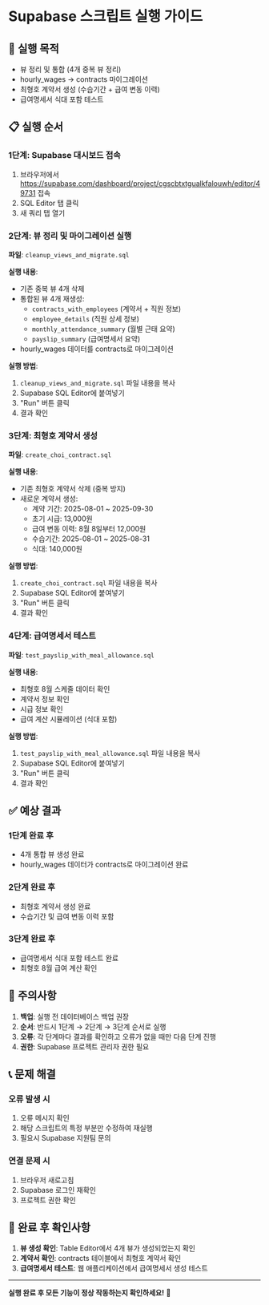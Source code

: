 # Supabase 스크립트 실행 가이드

## 🎯 실행 목적
- 뷰 정리 및 통합 (4개 중복 뷰 정리)
- hourly_wages → contracts 마이그레이션
- 최형호 계약서 생성 (수습기간 + 급여 변동 이력)
- 급여명세서 식대 포함 테스트

## 📋 실행 순서

### 1단계: Supabase 대시보드 접속
1. 브라우저에서 https://supabase.com/dashboard/project/cgscbtxtgualkfalouwh/editor/49731 접속
2. SQL Editor 탭 클릭
3. 새 쿼리 탭 열기

### 2단계: 뷰 정리 및 마이그레이션 실행
**파일**: `cleanup_views_and_migrate.sql`

**실행 내용**:
- 기존 중복 뷰 4개 삭제
- 통합된 뷰 4개 재생성:
  - `contracts_with_employees` (계약서 + 직원 정보)
  - `employee_details` (직원 상세 정보)
  - `monthly_attendance_summary` (월별 근태 요약)
  - `payslip_summary` (급여명세서 요약)
- hourly_wages 데이터를 contracts로 마이그레이션

**실행 방법**:
1. `cleanup_views_and_migrate.sql` 파일 내용을 복사
2. Supabase SQL Editor에 붙여넣기
3. "Run" 버튼 클릭
4. 결과 확인

### 3단계: 최형호 계약서 생성
**파일**: `create_choi_contract.sql`

**실행 내용**:
- 기존 최형호 계약서 삭제 (중복 방지)
- 새로운 계약서 생성:
  - 계약 기간: 2025-08-01 ~ 2025-09-30
  - 초기 시급: 13,000원
  - 급여 변동 이력: 8월 8일부터 12,000원
  - 수습기간: 2025-08-01 ~ 2025-08-31
  - 식대: 140,000원

**실행 방법**:
1. `create_choi_contract.sql` 파일 내용을 복사
2. Supabase SQL Editor에 붙여넣기
3. "Run" 버튼 클릭
4. 결과 확인

### 4단계: 급여명세서 테스트
**파일**: `test_payslip_with_meal_allowance.sql`

**실행 내용**:
- 최형호 8월 스케줄 데이터 확인
- 계약서 정보 확인
- 시급 정보 확인
- 급여 계산 시뮬레이션 (식대 포함)

**실행 방법**:
1. `test_payslip_with_meal_allowance.sql` 파일 내용을 복사
2. Supabase SQL Editor에 붙여넣기
3. "Run" 버튼 클릭
4. 결과 확인

## ✅ 예상 결과

### 1단계 완료 후
- 4개 통합 뷰 생성 완료
- hourly_wages 데이터가 contracts로 마이그레이션 완료

### 2단계 완료 후
- 최형호 계약서 생성 완료
- 수습기간 및 급여 변동 이력 포함

### 3단계 완료 후
- 급여명세서 식대 포함 테스트 완료
- 최형호 8월 급여 계산 확인

## 🚨 주의사항

1. **백업**: 실행 전 데이터베이스 백업 권장
2. **순서**: 반드시 1단계 → 2단계 → 3단계 순서로 실행
3. **오류**: 각 단계마다 결과를 확인하고 오류가 없을 때만 다음 단계 진행
4. **권한**: Supabase 프로젝트 관리자 권한 필요

## 📞 문제 해결

### 오류 발생 시
1. 오류 메시지 확인
2. 해당 스크립트의 특정 부분만 수정하여 재실행
3. 필요시 Supabase 지원팀 문의

### 연결 문제 시
1. 브라우저 새로고침
2. Supabase 로그인 재확인
3. 프로젝트 권한 확인

## 🎉 완료 후 확인사항

1. **뷰 생성 확인**: Table Editor에서 4개 뷰가 생성되었는지 확인
2. **계약서 확인**: contracts 테이블에서 최형호 계약서 확인
3. **급여명세서 테스트**: 웹 애플리케이션에서 급여명세서 생성 테스트

---

**실행 완료 후 모든 기능이 정상 작동하는지 확인하세요!** 🚀
